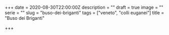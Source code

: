 +++
date = 2020-08-30T22:00:00Z
description = ""
draft = true
image = ""
serie = ""
slug = "buso-dei-briganti"
tags = ["veneto", "colli euganei"]
title = "Buso dei Briganti"

+++
